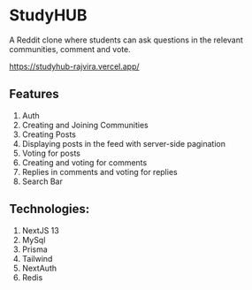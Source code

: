 # StudyHUB
A Reddit clone where students can ask questions in the relevant communities, comment and vote.

https://studyhub-rajvira.vercel.app/

## Features
1. Auth
2. Creating and Joining Communities
3. Creating Posts
4. Displaying posts in the feed with server-side pagination
5. Voting for posts
6. Creating and voting for comments
7. Replies in comments and voting for replies
8. Search Bar
   
## Technologies:
1. NextJS 13
2. MySql
3. Prisma
4. Tailwind
5. NextAuth
6. Redis
